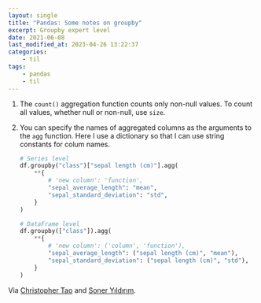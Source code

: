 ```yaml
---
layout: single
title: "Pandas: Some notes on groupby"
excerpt: Groupby expert level
date: 2021-06-08
last_modified_at: 2023-04-26 13:22:37
categories:
    - til
tags:
    - pandas
    - til
---
```


1. The `count()` aggregation function counts only non-null values.
   To count all values, whether null or non-null, use `size`.

2. You can specify the names of aggregated columns as the arguments to the `agg` function.
   Here I use a dictionary so that I can use string constants for colum names.

    ```python
    # Series level
    df.groupby("class")["sepal length (cm)"].agg(
        **{
            # 'new column': 'function',
            "sepal_average_length": "mean",
            "sepal_standard_deviation": "std",
        }
    )

    # DataFrame level
    df.groupby(["class"]).agg(
        **{
            # 'new column': ('column', 'function'),
            "sepal_average_length": ("sepal length (cm)", "mean"),
            "sepal_standard_deviation": ("sepal length (cm)", "std"),
        }
    )
    ```

Via [Christopher Tao](https://towardsdatascience.com/4-pandas-groupby-tricks-you-should-know-9e5b9870693e)
and [Soner Yıldırım](https://towardsdatascience.com/3-python-pandas-tricks-for-efficient-data-analysis-6324d013ef39).
